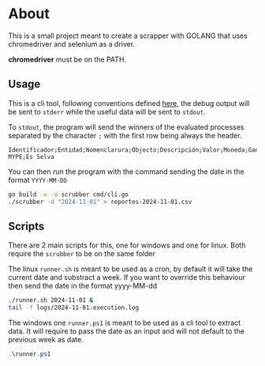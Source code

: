 # About
This is a small project meant to create a scrapper with GOLANG that uses
chromedriver and selenium as a driver.

**chromedriver** must be on the PATH.

## Usage

This is a cli tool, following conventions defined [here](https://clig.dev/#the-basics), 
the debug output will be sent to `stderr` while the useful data will be sent to
`stdout`.

To `stdout`, the program will send the winners of the evaluated processes separated by the
character `;` with the first row being always the header.

```
Identificador;Entidad;Nomenclarura;Objecto;Descripción;Valor;Moneda;Ganador;Es MYPE;Es Selva
```

You can then run the program with the command sending the date in the format `YYYY-MM-DD`

```bash
go build -v -o scrubber cmd/cli.go
./scrubber -d "2024-11-01" > reportes-2024-11-01.csv
```


## Scripts

There are 2 main scripts for this, one for windows and one for linux. Both require the `scrubber`
to be on the same folder

The linux `runner.sh` is meant to be used as a cron, by default it will take the current 
date and substract a week. If you want to override this behaviour then send the date
in the format yyyy-MM-dd

```bash
./runner.sh 2024-11-01 &
tail -f logs/2024-11-01.execution.log
```

The windows one `runner.ps1` is meant to be used as a cli tool to extract data.
It will require to pass the date as an input and will not default to the previous week as date.

```powershell
.\runner.ps1
```
